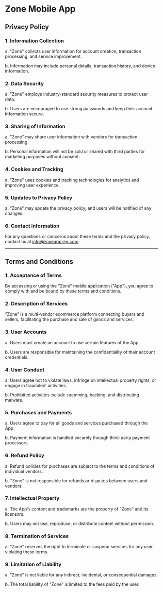 # Zone Mobile App

## Privacy Policy

### 1. Information Collection

   a. "Zone" collects user information for account creation, transaction processing, and service improvement.
   
   b. Information may include personal details, transaction history, and device information.

### 2. Data Security

   a. "Zone" employs industry-standard security measures to protect user data.

   b. Users are encouraged to use strong passwords and keep their account information secure.

### 3. Sharing of Information

   a. "Zone" may share user information with vendors for transaction processing.
   
   b. Personal information will not be sold or shared with third parties for marketing purposes without consent.

### 4. Cookies and Tracking

   a. "Zone" uses cookies and tracking technologies for analytics and improving user experience.

### 5. Updates to Privacy Policy

   a. "Zone" may update the privacy policy, and users will be notified of any changes.

### 6. Contact Information

   For any questions or concerns about these terms and the privacy policy, contact us at info@zoneapp-eg.com.

---

## Terms and Conditions

### 1. Acceptance of Terms

   By accessing or using the "Zone" mobile application ("App"), you agree to comply with and be bound by these terms and conditions.

### 2. Description of Services

   "Zone" is a multi-vendor ecommerce platform connecting buyers and sellers, facilitating the purchase and sale of goods and services.

### 3. User Accounts

   a. Users must create an account to use certain features of the App.
   
   b. Users are responsible for maintaining the confidentiality of their account credentials.

### 4. User Conduct

   a. Users agree not to violate laws, infringe on intellectual property rights, or engage in fraudulent activities.
   
   b. Prohibited activities include spamming, hacking, and distributing malware.

### 5. Purchases and Payments

   a. Users agree to pay for all goods and services purchased through the App.
   
   b. Payment information is handled securely through third-party payment processors.

### 6. Refund Policy

   a. Refund policies for purchases are subject to the terms and conditions of individual vendors.
   
   b. "Zone" is not responsible for refunds or disputes between users and vendors.

### 7. Intellectual Property

   a. The App's content and trademarks are the property of "Zone" and its licensors.
   
   b. Users may not use, reproduce, or distribute content without permission.

### 8. Termination of Services

   a. "Zone" reserves the right to terminate or suspend services for any user violating these terms.

### 9. Limitation of Liability

   a. "Zone" is not liable for any indirect, incidental, or consequential damages.
   
   b. The total liability of "Zone" is limited to the fees paid by the user.
